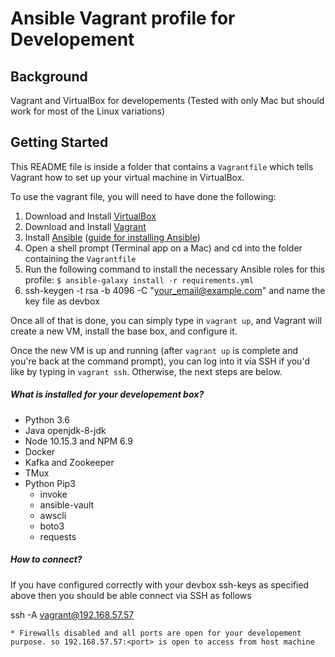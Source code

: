 # Ansible Vagrant profile for Developement

## Background

Vagrant and VirtualBox for developements  (Tested with only Mac but should work for most of the Linux variations)

## Getting Started

This README file is inside a folder that contains a `Vagrantfile`  which tells Vagrant how to set up your virtual machine in VirtualBox.

To use the vagrant file, you will need to have done the following:

  1. Download and Install [VirtualBox](https://www.virtualbox.org/wiki/Downloads)
  2. Download and Install [Vagrant](https://www.vagrantup.com/downloads.html)
  3. Install [Ansible](https://www.ansible.com/) ([guide for installing Ansible](http://docs.ansible.com/ansible/latest/intro_installation.html))
  4. Open a shell prompt (Terminal app on a Mac) and cd into the folder containing the `Vagrantfile`
  5. Run the following command to install the necessary Ansible roles for this profile: `$ ansible-galaxy install -r requirements.yml`
  6. ssh-keygen -t rsa -b 4096 -C "your_email@example.com"  and name the key file as devbox

Once all of that is done, you can simply type in `vagrant up`, and Vagrant will create a new VM, install the base box, and configure it.

Once the new VM is up and running (after `vagrant up` is complete and you're back at the command prompt), you can log into it via SSH if you'd like by typing in `vagrant ssh`. Otherwise, the next steps are below.
 
##### What is installed for your developement box?
 
 - Python 3.6 
 - Java openjdk-8-jdk
 - Node 10.15.3 and NPM 6.9
 - Docker
 - Kafka and Zookeeper
 - TMux
 - Python Pip3  
      - invoke
      - ansible-vault
      - awscli  
      - boto3
      - requests  
      
##### How to connect?     

If you have configured correctly with your devbox ssh-keys as specified above then you should be able connect via SSH as follows

ssh -A vagrant@192.168.57.57

    * Firewalls disabled and all ports are open for your developement purpose. so 192.168.57.57:<port> is open to access from host machine